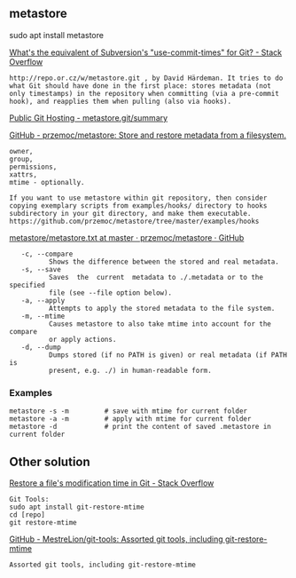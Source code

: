 ## metastore

sudo apt install metastore

[What's the equivalent of Subversion's "use-commit-times" for Git? - Stack Overflow](https://stackoverflow.com/questions/1964470/whats-the-equivalent-of-subversions-use-commit-times-for-git/13284229#13284229)

    http://repo.or.cz/w/metastore.git , by David Härdeman. It tries to do what Git should have done in the first place: stores metadata (not only timestamps) in the repository when committing (via a pre-commit hook), and reapplies them when pulling (also via hooks).

[Public Git Hosting - metastore.git/summary](https://repo.or.cz/w/metastore.git)

[GitHub - przemoc/metastore: Store and restore metadata from a filesystem.](https://github.com/przemoc/metastore)

    owner,
    group,
    permissions,
    xattrs,
    mtime - optionally.

    If you want to use metastore within git repository, then consider copying exemplary scripts from examples/hooks/ directory to hooks subdirectory in your git directory, and make them executable.
    https://github.com/przemoc/metastore/tree/master/examples/hooks


[metastore/metastore.txt at master · przemoc/metastore · GitHub](https://github.com/przemoc/metastore/blob/master/metastore.txt)

       -c, --compare
              Shows the difference between the stored and real metadata.
       -s, --save
              Saves  the  current  metadata to ./.metadata or to the specified
              file (see --file option below).
       -a, --apply
              Attempts to apply the stored metadata to the file system.
       -m, --mtime
              Causes metastore to also take mtime into account for the compare
              or apply actions.
       -d, --dump
              Dumps stored (if no PATH is given) or real metadata (if PATH  is
              present, e.g. ./) in human-readable form.

### Examples

```
metastore -s -m         # save with mtime for current folder
metastore -a -m         # apply with mtime for current folder
metastore -d            # print the content of saved .metastore in current folder
```

## Other solution

[Restore a file's modification time in Git - Stack Overflow](https://stackoverflow.com/questions/2458042/restore-a-files-modification-time-in-git)

    Git Tools:
    sudo apt install git-restore-mtime
    cd [repo]
    git restore-mtime


[GitHub - MestreLion/git-tools: Assorted git tools, including git-restore-mtime](https://github.com/MestreLion/git-tools)

    Assorted git tools, including git-restore-mtime


